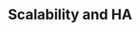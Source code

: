 ---
title: Scalability and HA
summary: Scalability and High Availability options for NServiceBus
tags: []
---